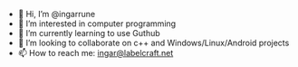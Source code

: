 - 👋 Hi, I’m @ingarrune
- 👀 I’m interested in computer programming
- 🌱 I’m currently learning to use Guthub
- 💞️ I’m looking to collaborate on c++ and Windows/Linux/Android projects
- 📫 How to reach me: ingar@labelcraft.net

<!---
ingarrune/ingarrune is a ✨ special ✨ repository because its `README.md` (this file) appears on your GitHub profile.
You can click the Preview link to take a look at your changes.
--->
